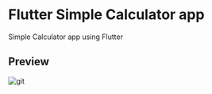 # Flutter Simple Calculator app

Simple Calculator app using Flutter

## Preview

![git](https://user-images.githubusercontent.com/91388754/169571040-33d3597e-83d8-4737-925c-e311dffd9373.gif)
